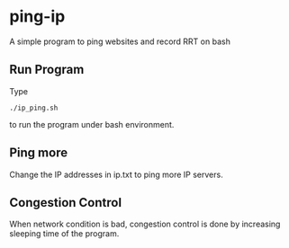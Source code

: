 # ping-ip
A simple program to ping websites and record RRT on bash

## Run Program
Type <pre><code>./ip_ping.sh</code></pre> to run the program under bash environment.

## Ping more
Change the IP addresses in ip.txt to ping more IP servers.

## Congestion Control
When network condition is bad, congestion control is done by increasing sleeping time of the program.
